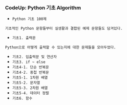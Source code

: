 ### CodeUp: Python 기초 Algorithm  
* ```Python 기초 100제```
```
기초적인 Python 문항들부터 실생활과 결합된 예제 문항들도 담겨있다.
```
* ```기초1. 출력문```  
```
Python으로 어떻게 출력할 수 있는지에 대한 문제들을 모아두었다.
```
* ```기초2. 입출력문 및 연산자```
* ```기초3. if ~ else```
* ```기초4-1. 단순 반복문```
* ```기초4-2. 중첩 반복문```
* ```기초5-1. 1차원 배열```
* ```기초5-2. 문자열```
* ```기초5-3. 2차원 배열```
* ```기초5-4. 데이터 정렬```
* ```기초6. 함수```
